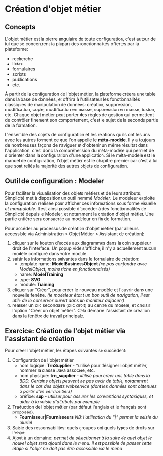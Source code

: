 Création d'objet métier
====================

Concepts
---------------------------

L'objet métier est la pierre angulaire de toute configuration, c'est autour de lui que se concentrent la plupart des fonctionnalités offertes par la plateforme:
- recherche
- listes
- formulaires
- scripts
- publications
- etc.

À partir de la configuration de l'objet métier, la plateforme créera une table dans la base de données, et offrira à l'utilisateur les fonctionnalités classiques de manipulation de données: création, suppression, modification, copie, modification en masse, suppression en masse, fusion, etc. Chaque objet métier peut porter des règles de gestion qui permettent de contrôler finement son comportement, c'est le sujet de la seconde partie de la formation.

L'ensemble des objets de configuration et les relations qu'ils ont les uns avec les autres forment ce que l'on appelle le **méta-modèle**. Il y a toujours de nombreuses façons de naviguer et d'obtenir un même résultat dans l'application, c'est donc la compréhension du méta-modèle qui permet de s'orienter dans la configuration d'une application. Si le méta-modèle est le manuel de configuration, l'objet métier est le chapitre premier car c'est à lui que sont reliés la majorité des autres objets de configuration.

Outil de configuration : Modeler
---------------------------

Pour faciliter la visualisation des objets métiers et de leurs attributs, Simplicité met à disposition un outil nommé *Modeler*. Le modeleur exploite la configuration réalisée pour afficher ces informations sous forme visuelle *et manipulable*. Il est ainsi possible d'accéder à des fonctionnalités de Simplicité depuis le Modeler, et notamment la création d'objet métier. Une partie entière sera consacrée au modeleur en fin de formation.

Pour accéder au processus de création d'objet métier (par ailleurs accessible via Administration > Objet Métier > Assistant de création):
1. cliquer sur le bouton d'accès aux diagrammes dans la coin supérieur droit de l'interface. Un popup vide s'affiche; il n'y a actuellement aucun modèle configuré dans votre module.
2. saisir les informations suivantes dans le formulaire de création:
    - template name: **ModelBusinessObject** *(ne pas confondre avec ModelObject, moins riche en fonctionnalités)*
    - name: **ModelTraining**
    - type: **SVG**
    - module: **Training**
3. cliquer sur "Créer", pour créer le nouveau modèle et l'ouvrir dans une nouvelle fenêtre. *(le modeleur étant un bon outil de navigation, il est utile de le conserver ouvert dans un moniteur adjacent)*
4. réaliser un clic secondaire (clic droit) au centre du modèle, et choisir l'option "Créer un objet métier". Cela démarre l'assistant de création dans la fenêtre de travail principale.

Exercice: Création de l'objet métier via l'assistant de création
---------------------------

Pour créer l'objet métier, les étapes suivantes se succèdent:
1. Configuration de l'objet métier
    - nom logique: **TrnSupplier** - *utilisé pour désigner l'objet métier, nommer la classe Java associée, etc.
    - nom physique: **trn_supplier** - *utilisé pour créer une table dans la BDD. Certains objets peuvent ne pas avoir de table, notamment dans le cas des objets webservice (dont les données sont obtenues à partir d'un service tiers)*
    - préfixe: **sup** - *utiliser pour assurer les conventions syntaxiques, et aider à la saisie d'attributs par exemple*
2. Traduction de l'objet métier (par défaut l'anglais et le français sont proposés). 
    - **Fournisseur|Fournisseurs** *NB: l'utilisation du "|" permet la saisie du pluriel*
3. Saisie des responsabilités: quels groupes ont quels types de droits sur l'objet
4. Ajout à un domaine: *permet de sélectionner à la suite de quel objet le nouvel objet sera ajouté dans le menu. il est possible de passer cette étape si l'objet ne doit pas être accessible via le menu*
